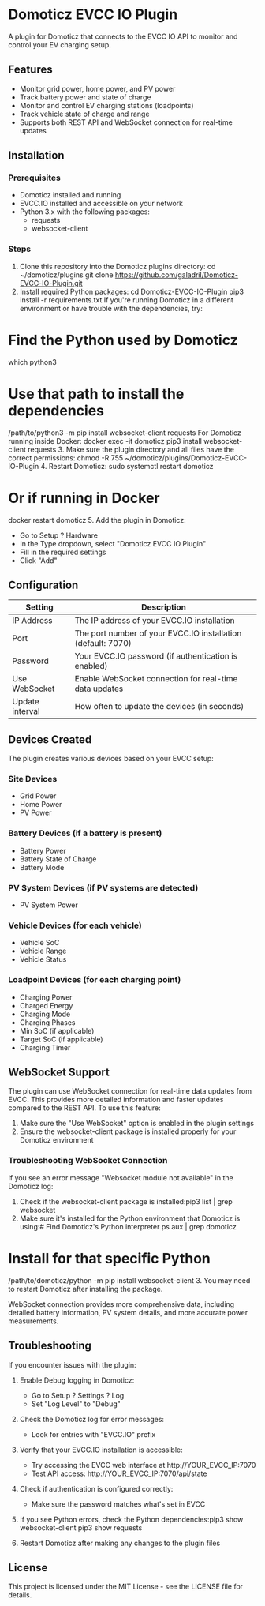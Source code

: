 # Domoticz EVCC IO Plugin

A plugin for Domoticz that connects to the EVCC IO API to monitor and control your EV charging setup.

## Features

- Monitor grid power, home power, and PV power
- Track battery power and state of charge
- Monitor and control EV charging stations (loadpoints)
- Track vehicle state of charge and range
- Supports both REST API and WebSocket connection for real-time updates

## Installation

### Prerequisites

- Domoticz installed and running
- EVCC.IO installed and accessible on your network
- Python 3.x with the following packages:
  - requests
  - websocket-client

### Steps

1. Clone this repository into the Domoticz plugins directory:
cd ~/domoticz/plugins
git clone https://github.com/galadril/Domoticz-EVCC-IO-Plugin.git
2. Install required Python packages:
cd Domoticz-EVCC-IO-Plugin
pip3 install -r requirements.txt
If you're running Domoticz in a different environment or have trouble with the dependencies, try:
# Find the Python used by Domoticz
which python3
# Use that path to install the dependencies
/path/to/python3 -m pip install websocket-client requests
For Domoticz running inside Docker:
docker exec -it domoticz pip3 install websocket-client requests
3. Make sure the plugin directory and all files have the correct permissions:
chmod -R 755 ~/domoticz/plugins/Domoticz-EVCC-IO-Plugin
4. Restart Domoticz:
sudo systemctl restart domoticz
# Or if running in Docker
docker restart domoticz
5. Add the plugin in Domoticz:
   - Go to Setup ? Hardware
   - In the Type dropdown, select "Domoticz EVCC IO Plugin"
   - Fill in the required settings
   - Click "Add"

## Configuration

| Setting | Description |
|---------|-------------|
| IP Address | The IP address of your EVCC.IO installation |
| Port | The port number of your EVCC.IO installation (default: 7070) |
| Password | Your EVCC.IO password (if authentication is enabled) |
| Use WebSocket | Enable WebSocket connection for real-time data updates |
| Update interval | How often to update the devices (in seconds) |

## Devices Created

The plugin creates various devices based on your EVCC setup:

### Site Devices
- Grid Power
- Home Power
- PV Power

### Battery Devices (if a battery is present)
- Battery Power
- Battery State of Charge
- Battery Mode

### PV System Devices (if PV systems are detected)
- PV System Power

### Vehicle Devices (for each vehicle)
- Vehicle SoC
- Vehicle Range
- Vehicle Status

### Loadpoint Devices (for each charging point)
- Charging Power
- Charged Energy
- Charging Mode
- Charging Phases
- Min SoC (if applicable)
- Target SoC (if applicable)
- Charging Timer

## WebSocket Support

The plugin can use WebSocket connection for real-time data updates from EVCC. This provides more detailed information and faster updates compared to the REST API. To use this feature:

1. Make sure the "Use WebSocket" option is enabled in the plugin settings
2. Ensure the websocket-client package is installed properly for your Domoticz environment

### Troubleshooting WebSocket Connection

If you see an error message "Websocket module not available" in the Domoticz log:

1. Check if the websocket-client package is installed:pip3 list | grep websocket
2. Make sure it's installed for the Python environment that Domoticz is using:# Find Domoticz's Python interpreter
ps aux | grep domoticz
# Install for that specific Python
/path/to/domoticz/python -m pip install websocket-client
3. You may need to restart Domoticz after installing the package.

WebSocket connection provides more comprehensive data, including detailed battery information, PV system details, and more accurate power measurements.

## Troubleshooting

If you encounter issues with the plugin:

1. Enable Debug logging in Domoticz:
   - Go to Setup ? Settings ? Log
   - Set "Log Level" to "Debug"
   
2. Check the Domoticz log for error messages:
   - Look for entries with "EVCC.IO" prefix
   
3. Verify that your EVCC.IO installation is accessible:
   - Try accessing the EVCC web interface at http://YOUR_EVCC_IP:7070
   - Test API access: http://YOUR_EVCC_IP:7070/api/state
   
4. Check if authentication is configured correctly:
   - Make sure the password matches what's set in EVCC
   
5. If you see Python errors, check the Python dependencies:pip3 show websocket-client
pip3 show requests
6. Restart Domoticz after making any changes to the plugin files

## License

This project is licensed under the MIT License - see the LICENSE file for details.